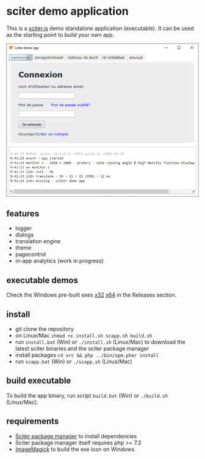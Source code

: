 # sciter demo application

This is a [sciter.js](https://sciter.com/) demo standalone application (executable).
It can be used as the starting point to build your own app.

![sciter demo app screenshot](screenshot.png)

## features

- logger
- dialogs
- translation engine
- theme
- pagecontrol
- in-app analytics (work in progress)

## executable demos

Check the Windows pre-built exes [x32](https://github.com/8ctopus/sciter-demo-app/releases/download/1.0.1/demo-x32.exe)
[x64](https://github.com/8ctopus/sciter-demo-app/releases/download/1.0.1/demo-x64.exe) in the Releases section.

## install

- git clone the repository
- on Linux/Mac `chmod +x install.sh scapp.sh build.sh`
- run `install.bat` (Win) or `./install.sh` (Linux/Mac) to download the latest sciter binaries and the sciter package manager
- install packages `cd src && php ../bin/spm.phar install`
- run `scapp.bat` (Win) or `./scapp.sh` (Linux/Mac)

## build executable

To build the app binary, run script `build.bat` (Win) or `./build.sh` (Linux/Mac).

## requirements

- [Sciter package manager](https://github.com/8ctopus/sciter-package-manager) to install dependencies
- Sciter package manager itself requires php >= 7.3
- [ImageMagick](https://imagemagick.org/) to build the exe icon on Windows
